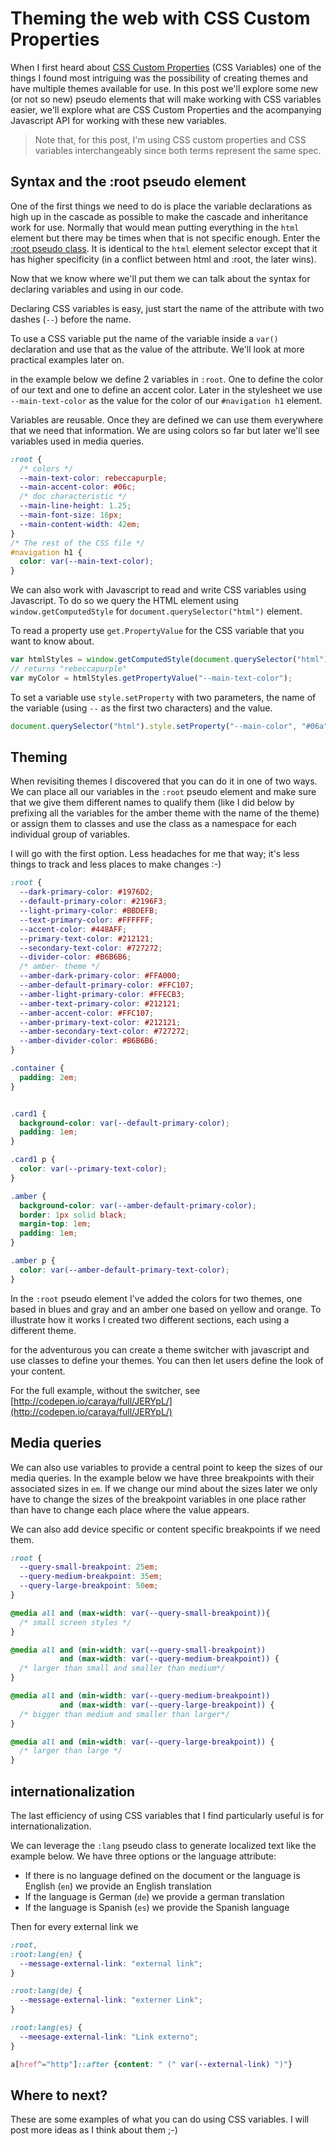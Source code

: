 # Theming the web with CSS Custom Properties

When I first heard about [CSS Custom Properties](https://www.w3.org/TR/css-variables-1/) (CSS Variables) one of the things I found most intriguing was the possibility of creating themes and have multiple themes available for use. In this post we'll explore some new (or not so new) pseudo elements that will make working with CSS variables easier, we'll explore what are CSS Custom Properties and the acompanying Javascript API for working with these new variables. 
 

> Note that, for this post, I'm using CSS custom properties and CSS variables interchangeably since both terms represent the same spec.
 
## Syntax and the :root pseudo element

One of the first things we need to do is place the variable declarations as high up in the cascade as possible to make the cascade and inheritance work for use. Normally that would mean putting everything in the `html` element but there may be times when that is not specific enough. Enter the [:root pseudo class](https://developer.mozilla.org/en-US/docs/Web/CSS/:root). It is identical to the `html` element selector except that it has higher specificity (in a conflict between html and :root, the later wins).
 
Now that we know where we'll put them we can talk about the syntax for declaring variables and using in our code. 

Declaring CSS variables is easy, just start the name of the attribute with two dashes (`--`) before the name. 

To use a CSS variable put the name of the variable inside a `var()` declaration and use that as the value of the attribute. We'll look at more practical examples later on. 

in the example below we define 2 variables in `:root`. One to define the color of our text and one to define an accent color. Later in the stylesheet we use `--main-text-color` as the value for the color of our `#navigation h1` element. 

Variables are reusable. Once they are defined we can use them everywhere that we need that information. We are using colors so far but later we'll see variables used in media queries.

```css
:root {
  /* colors */
  --main-text-color: rebeccapurple;
  --main-accent-color: #06c;
  /* doc characteristic */
  --main-line-height: 1.25;
  --main-font-size: 16px;
  --main-content-width: 42em;
}
/* The rest of the CSS file */
#navigation h1 {
  color: var(--main-text-color);
}
```

We can also work with Javascript to read and write CSS variables using Javascript. To do so we query the HTML element using `window.getComputedStyle` for `document.querySelector("html")` element.
  
To read a property use `get.PropertyValue` for the CSS variable that you want to know about.

```javascript
var htmlStyles = window.getComputedStyle(document.querySelector("html"));
// returns "rebeccapurple"
var myColor = htmlStyles.getPropertyValue("--main-text-color"); 
```

To set a variable use `style.setProperty` with two parameters, the name of the variable (using `--` as the first two characters) and the value. 

```javascript
document.querySelector("html").style.setProperty("--main-color", "#06a");
```

## Theming

When revisiting themes I discovered that you can do it in one of two ways. We can place all our variables in the `:root` pseudo element and make sure that we give them different names to qualify them (like I did below by prefixing all the variables for the amber theme with the name of the theme) or assign them to classes and use the class as a namespace for each individual group of variables. 

I will go with the first option. Less headaches for me that way; it's less things to track and less places to make changes :-) 

```css
:root {
  --dark-primary-color: #1976D2;
  --default-primary-color: #2196F3;
  --light-primary-color: #BBDEFB;
  --text-primary-color: #FFFFFF;
  --accent-color: #448AFF;
  --primary-text-color: #212121;
  --secondary-text-color: #727272;
  --divider-color: #B6B6B6;
  /* amber- theme */
  --amber-dark-primary-color: #FFA000;
  --amber-default-primary-color: #FFC107;
  --amber-light-primary-color: #FFECB3;
  --amber-text-primary-color: #212121;
  --amber-accent-color: #FFC107;
  --amber-primary-text-color: #212121;
  --amber-secondary-text-color: #727272;
  --amber-divider-color: #B6B6B6;
}

.container {
  padding: 2em;
}


.card1 {
  background-color: var(--default-primary-color);
  padding: 1em;
}

.card1 p {
  color: var(--primary-text-color);
}

.amber {
  background-color: var(--amber-default-primary-color);
  border: 1px solid black;
  margin-top: 1em;
  padding: 1em;
}

.amber p {
  color: var(--amber-default-primary-text-color);
}
```

In the `:root` pseudo element I've added the colors for two themes, one based in blues and gray and an amber one based on yellow and orange. To illustrate how it works I created two different sections, each using a different theme. 
 
for the adventurous you can create a theme switcher with javascript and use classes to define your themes. You can then let users define the look of your content.  

For the full example, without the switcher, see [http://codepen.io/caraya/full/JERYpL/](http://codepen.io/caraya/full/JERYpL/)

## Media queries

We can also use variables to provide a central point to keep the sizes of our media queries. In the example below we have three breakpoints with their associated sizes in `em`. If we change our mind about the sizes later we only have to change the sizes of the breakpoint variables in one place rather than have to change each place where the value appears. 

We can also add device specific or content specific breakpoints if we need them. 

```css
:root {
  --query-small-breakpoint: 25em;
  --query-medium-breakpoint: 35em;
  --query-large-breakpoint: 50em;
}

@media all and (max-width: var(--query-small-breakpoint)){
  /* small screen styles */
}

@media all and (min-width: var(--query-small-breakpoint)) 
           and (max-width: var(--query-medium-breakpoint)) {
  /* larger than small and smaller than medium*/
}

@media all and (min-width: var(--query-medium-breakpoint))
           and (max-width: var(--query-large-breakpoint)) {
  /* bigger than medium and smaller than larger*/
}

@media all and (min-width: var(--query-large-breakpoint)) {
  /* larger than large */
}
```

## internationalization

The last efficiency of using CSS variables that I find particularly useful is for internationalization. 

We can leverage the `:lang` pseudo class to generate localized text like the example below. We have three options or the language attribute:

* If there is no language defined on the document or the language is English (`en`) we provide an English translation
* If the language is German (`de`) we provide a german translation
* If the language is Spanish (`es`) we provide the Spanish language

Then for every external link we 

```css
:root,
:root:lang(en) {
  --message-external-link: "external link";
}

:root:lang(de) {
  --message-external-link: "externer Link";
}

:root:lang(es) {
  --meesage-external-link: "Link externo";
}

a[href^="http"]::after {content: " (" var(--external-link) ")"}
```

## Where to next?

These are some examples of what you can do using CSS variables. I will post more ideas as I think about them ;-)
